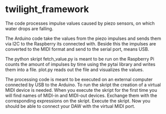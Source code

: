 # twilight_framework

The code processes impulse values caused by piezo sensors, on which water drops are falling. 

The Arduino code take the values from the piezo impulses and sends them via I2C to the Raspberry its connected with.
Beside this the impulses are converted to the MIDI format and send to the serial port, means USB. 

The python skript fetch_value.py is meant to be run on the Raspberry Pi counts the amount of impulses by time using the pytai library and writes them into a file. plot.py reads out the file and visualizes the values. 

The processing code is meant to be executed on an external computer connected by USB to the Arduino. To run the skript the creation of a virtual MIDI device is needed. When you execute the skript for the first time you will find names of MIDI-in and MIDI-out devices. Exchange them with the corresponding expressions on the skript. Execute the skript. 
Now you should be able to connect your DAW with the virtual MIDI port. 

